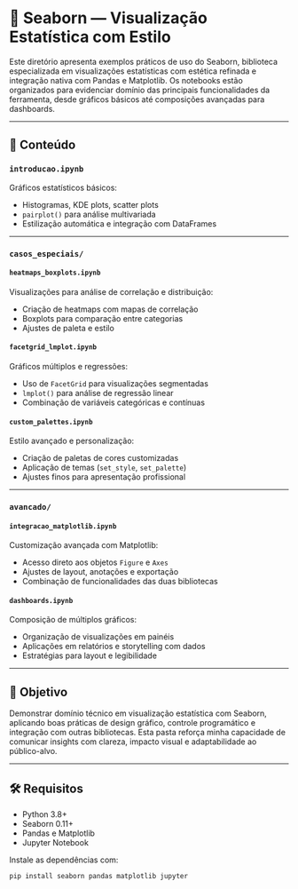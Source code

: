 # 🎨 Seaborn — Visualização Estatística com Estilo

Este diretório apresenta exemplos práticos de uso do Seaborn, biblioteca especializada em visualizações estatísticas com estética refinada e integração nativa com Pandas e Matplotlib. Os notebooks estão organizados para evidenciar domínio das principais funcionalidades da ferramenta, desde gráficos básicos até composições avançadas para dashboards.

---

## 🧠 Conteúdo

### `introducao.ipynb`
Gráficos estatísticos básicos:

- Histogramas, KDE plots, scatter plots  
- `pairplot()` para análise multivariada  
- Estilização automática e integração com DataFrames  

---

### `casos_especiais/`

#### `heatmaps_boxplots.ipynb`
Visualizações para análise de correlação e distribuição:

- Criação de heatmaps com mapas de correlação  
- Boxplots para comparação entre categorias  
- Ajustes de paleta e estilo  

#### `facetgrid_lmplot.ipynb`
Gráficos múltiplos e regressões:

- Uso de `FacetGrid` para visualizações segmentadas  
- `lmplot()` para análise de regressão linear  
- Combinação de variáveis categóricas e contínuas  

#### `custom_palettes.ipynb`
Estilo avançado e personalização:

- Criação de paletas de cores customizadas  
- Aplicação de temas (`set_style`, `set_palette`)  
- Ajustes finos para apresentação profissional  

---

### `avancado/`

#### `integracao_matplotlib.ipynb`
Customização avançada com Matplotlib:

- Acesso direto aos objetos `Figure` e `Axes`  
- Ajustes de layout, anotações e exportação  
- Combinação de funcionalidades das duas bibliotecas  

#### `dashboards.ipynb`
Composição de múltiplos gráficos:

- Organização de visualizações em painéis  
- Aplicações em relatórios e storytelling com dados  
- Estratégias para layout e legibilidade  

---

## 🎯 Objetivo

Demonstrar domínio técnico em visualização estatística com Seaborn, aplicando boas práticas de design gráfico, controle programático e integração com outras bibliotecas. Esta pasta reforça minha capacidade de comunicar insights com clareza, impacto visual e adaptabilidade ao público-alvo.

---

## 🛠️ Requisitos

- Python 3.8+  
- Seaborn 0.11+  
- Pandas e Matplotlib  
- Jupyter Notebook

Instale as dependências com:

```bash
pip install seaborn pandas matplotlib jupyter
